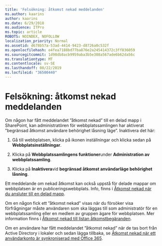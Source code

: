 ```yaml
---
title: 'Felsökning: åtkomst nekad meddelanden'
ms.author: kaarins
author: kaarins
ms.date: 6/29/2018
ms.audience: ITPro
ms.topic: article
ROBOTS: NOINDEX, NOFOLLOW
localization_priority: Normal
ms.assetid: d678b57a-53ad-4414-9423-d8726a0c532f
ms.openlocfilehash: e4fea7188bd77ba876e2a245414372c3ff836059
ms.sourcegitcommit: 1d98db8acb9959aba3b5e308a567ade6b62da56c
ms.translationtype: MT
ms.contentlocale: sv-SE
ms.lasthandoff: 08/22/2019
ms.locfileid: "36500440"
---
```

# <a name="troubleshoot-access-denied-messages"></a>Felsökning: åtkomst nekad meddelanden

Om någon har fått meddelandet ”åtkomst nekad” till en delad mapp i SharePoint, kan administratören för webbplatssamlingen har aktiverat ”begränsad åtkomst användare behörighet låsning läge”. Inaktivera det här: 
  
1. Gå till webbplatsen, klicka på ikonen inställningar och klicka sedan på **Webbplatsinställningar**.
    
2. Klicka på **Webbplatssamlingens funktioner**under **Administration av webbplatssamling**.
    
3. Klicka på **Inaktivera**vid **begränsad åtkomst användarläge behörighet låsning**.
    
Ett meddelande om nekad åtkomst kan också uppstå för delade mappar om webbplatsen är en publiceringswebbplats. Info, finns i [Åtkomst nekad när du ansluter till en delad mapp](https://go.microsoft.com/fwlink/?linkid=2004317).
  
Om en någon fick ett ”åtkomst nekad” visas när du försöker visa förfrågningar måste användaren som ska läggas till som administratör för en webbplatssamling eller en medlem av gruppen ägare för webbplatsen. Mer information finns i [Åtkomst nekad till listan åtkomstbegäranden](https://go.microsoft.com/fwlink/?linkid=2004220).
  
Om en användare har fått meddelandet ”åtkomst nekad” när de tas bort från Active Directory i lokaler och sedan lägga tillbaka, se [Åtkomst nekad när ett användarkonto är synkroniserad med Office 365](https://go.microsoft.com/fwlink/?linkid=2004318).
  

